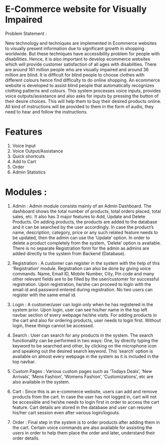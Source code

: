 # E-Commerce website for Visually Impaired

Problem Statement :

New technology and techniques are implemented in Ecommerce websites to visually present information due to significant growth in shopping worldwide. But these techniques have accessibility problem for people with disabilities. Hence, it is also important to develop ecommerce websites which will provide customer satisfaction of all ages with disabilities. There are around 161 million people who are visually impaired and around 36 million are blind. It is difficult for blind people to choose clothes with different colours hence find difficulty to do online shopping. An ecommerce website is developed to assist blind people that automatically recognizes clothing patterns and colours. This system processes voice inputs, provides voice outputs/assistance and also asks for inputs by pressing the button of their desire choices. This will help them to buy their desired products online. All kind of instructions will be provided to them in the form of audio, they need to hear and follow the instructions.

# Features

1. Voice Input
2. Voice Output/Assistance
3. Quick shortcuts
4. Add to Cart
5. Order
6. Admin Statistics

# Modules :

1. Admin : Admin module consists mainly of an Admin Dashboard. The dashboard shows the total number of products, total orders placed, total sales, etc. It also has 3 major features to Add, Update and Delete Products.
On adding products, the products are added to the database and it can be searched by the user accordingly.
In case the product’s name, description, category, price or any such related feature needs to be updated, then the admin can use the ‘Update’ option.
In order to delete a product completely from the system, ‘Delete’ option is available.
There is no separate Registration form for the admin as admins are added directly to the system from Backend (Database).

2. Registration : A customer can register in the system with the help of this ‘Registration’ module. Registration can also be done by giving voice commands. Name, Email ID, Mobile Number, City, Pin code and many other relevant fields are to be filled by the user/customer for successful registration. Upon
registration, he/she can proceed to login with the email id and password entered during registration. No two users can register with the same email id.

3. Login : A customer/user can login only when he has registered in the system prior. Upon login, user can see his/her name in the top left navbar section of every webpage he/she visits. For adding products in the cart and also for ordering products, user needs to login first. Without login, these things cannot be accessed.

4. Search : User can search for any products in the system. The search functionality can be performed in two ways: One, by directly typing the keyword to be searched and other, by clicking on the microphone icon and speaking out the desired search keyword. This ‘search’ option is available on almost every webpage in the system as it is included in the top navbar.

5. Custom Pages : Various custom pages such as ‘Todays Deals’, ‘New Arrivals’, ‘Mens Fashion’, ‘Womens Fashion’, ‘Customizations’, etc are also available in the system.

6. Cart : Since this is an e-commerce website, users can add and remove products from the cart. In case the user has not logged in, cart will not be accessible and he/she needs to login first in order to access the cart feature. Cart details are stored in the database and user can resume his/her cart session even after various login/logouts.

7. Order : Final step in the system is to order products after adding them in the cart. Certain voice commands are also available for assisting the users in order to help them place the order and later, understand their order details.
